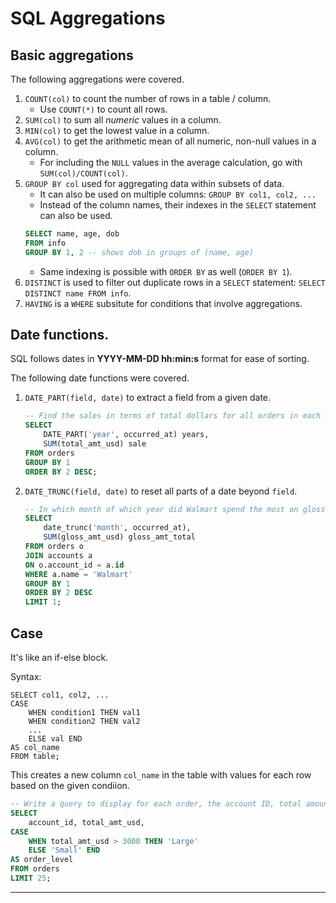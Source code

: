 # SQL Aggregations

## Basic aggregations

The following aggregations were covered.

1. `COUNT(col)` to count the number of rows in a table / column.
    - Use `COUNT(*)` to count all rows.
2. `SUM(col)` to sum all _numeric_ values in a column.
3. `MIN(col)` to get the lowest value in a column.
4. `AVG(col)` to get the arithmetic mean of all numeric, non-null values in a column.
    - For including the `NULL` values in the average calculation, go with `SUM(col)/COUNT(col)`.
5. `GROUP BY col` used for aggregating data within subsets of data.
    - It can also be used on multiple columns: `GROUP BY col1, col2, ...`
    - Instead of the column names, their indexes in the `SELECT` statement can also be used.
    ```SQL
    SELECT name, age, dob
    FROM info
    GROUP BY 1, 2 -- shows dob in groups of (name, age)
    ```
    - Same indexing is possible with `ORDER BY` as well (`ORDER BY 1`).
6. `DISTINCT` is used to filter out duplicate rows in a `SELECT` statement: `SELECT DISTINCT name FROM info`.
7. `HAVING` is a `WHERE` subsitute for conditions that involve aggregations.

## Date functions.

SQL follows dates in **YYYY-MM-DD hh:min:s** format for ease of sorting.

The following date functions were covered.
1. `DATE_PART(field, date)` to extract a field from a given date.
    ```SQL
    -- Find the sales in terms of total dollars for all orders in each year, ordered from greatest to least.
    SELECT
        DATE_PART('year', occurred_at) years,
        SUM(total_amt_usd) sale
    FROM orders
    GROUP BY 1
    ORDER BY 2 DESC;
    ```
2. `DATE_TRUNC(field, date)` to reset all parts of a date beyond `field`.
    ```SQL
    -- In which month of which year did Walmart spend the most on gloss paper in terms of dollars?
    SELECT
        date_trunc('month', occurred_at),
        SUM(gloss_amt_usd) gloss_amt_total
    FROM orders o
    JOIN accounts a
    ON o.account_id = a.id
    WHERE a.name = 'Walmart'
    GROUP BY 1
    ORDER BY 2 DESC
    LIMIT 1;
    ```

## Case
It's like an if-else block.

Syntax:
```
SELECT col1, col2, ...
CASE
    WHEN condition1 THEN val1
    WHEN condition2 THEN val2
    ...
    ELSE val END
AS col_name
FROM table;
```

This creates a new column `col_name` in the table with values for each row based on the given condiion.
```SQL
-- Write a query to display for each order, the account ID, total amount of the order, and the level of the order - ‘Large’ or ’Small’ - depending on if the order is $3000 or more, or smaller than $3000.
SELECT
    account_id, total_amt_usd,
CASE
    WHEN total_amt_usd > 3000 THEN 'Large'
    ELSE 'Small' END
AS order_level
FROM orders
LIMIT 25;
```
---
